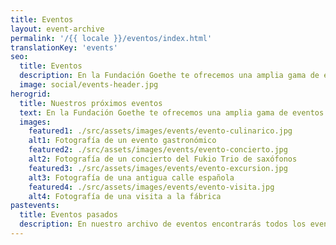 ```yaml
---
title: Eventos
layout: event-archive
permalink: '/{{ locale }}/eventos/index.html'
translationKey: 'events'
seo:
  title: Eventos
  description: En la Fundación Goethe te ofrecemos una amplia gama de eventos únicos. Conciertos, visitas guiadas, exposiciones o excursiones
  image: social/events-header.jpg
herogrid:
  title: Nuestros próximos eventos
  text: En la Fundación Goethe te ofrecemos una amplia gama de eventos únicos. Conciertos, visitas guiadas, exposiciones o excursiones con almuerzo y cata de vinos.
  images:
    featured1: ./src/assets/images/events/evento-culinarico.jpg
    alt1: Fotografía de un evento gastronómico
    featured2: ./src/assets/images/events/evento-concierto.jpg
    alt2: Fotografía de un concierto del Fukio Trio de saxófonos
    featured3: ./src/assets/images/events/evento-excursion.jpg
    alt3: Fotografía de una antigua calle española
    featured4: ./src/assets/images/events/evento-visita.jpg
    alt4: Fotografía de una visita a la fábrica
pastevents:
  title: Eventos pasados
  description: En nuestro archivo de eventos encontrarás todos los eventos y fechas que ya han tenido lugar
---
```

